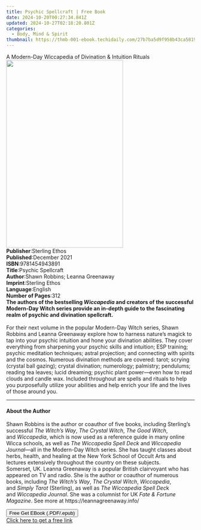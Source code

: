 ```yaml
---
title: Psychic Spellcraft | Free Book
date: 2024-10-20T00:27:34.841Z
updated: 2024-10-27T02:18:20.801Z
categories:
  - Body, Mind & Spirit
thumbnail: https://thmb-001-ebook.techidaily.com/27b7ba5d9f958b43ca581924a5447dca852c01eaedef97458bee35d645d26ca1.jpg
---
```

<main id="book-container">
  <div class="flex flex-col">
    <div class="book-brief flex-1 py-6 px-4 sm:p-6 md:py-10 md:px-8">
      <!-- brief-->
      <div class="book-brief-main">
        A Modern-Day Wiccapedia of Divination & Intuition Rituals
      </div>
    </div>
    <div
      class="book-meta-info flex-1 grid gap-4 col-start-1 col-end-3 row-start-1 sm:mb-6 sm:grid-cols-4 lg:gap-6 lg:col-start-2 lg:row-end-6 lg:row-span-6 lg:mb-0"
    >
      <div
        class="book-meta-info-left place-content-center mt-4 p-4 text-sm leading-6 col-start-2 col-span-2 dark:text-slate-400"
      >
        <img
          class="w-full h-500 object-cover rounded-lg sm:h-255 sm:col-span-2 lg:col-span-full"
          src="https://img-001-ebook.techidaily.com/b39b6164d6777a5c55803d17d00049be6459bfd46236fb53a7fbcab4414d0767.jpg"
          alt=""
          width="312"
          height="500"
        />
      </div>
      <div
        class="book-meta-info-right mt-2 col-start-1 row-start-2 col-span-3 self-center"
      >
        <!-- meta data  -->
        <div class="flex flex-col px-4 md:px-8">
          <div class="flex-1">
            <strong>Publisher</strong>:<span class="px-2">Sterling Ethos</span>
          </div>
          <div class="flex-1">
            <strong>Published</strong>:<span class="px-2">December 2021</span>
          </div>
          <div class="flex-1">
            <strong>ISBN</strong>:<span class="px-2">9781454943891</span>
          </div>
          <div class="flex-1">
            <strong>Title</strong>:<span class="px-2">Psychic Spellcraft</span>
          </div>
          <div class="flex-1">
            <strong>Author</strong>:<span class="px-2"
              >Shawn Robbins; Leanna Greenaway</span
            >
          </div>
          <div class="flex-1">
            <strong>Imprint</strong>:<span class="px-2">Sterling Ethos</span>
          </div>
          <div class="flex-1">
            <strong>Language</strong>:<span class="px-2">English</span>
          </div>
          <div class="flex-1">
            <strong>Number of Pages</strong>:<span class="px-2">312</span>
          </div>
        </div>
      </div>
    </div>
    <div class="book-description flex-1 py-6 px-4 sm:p-6 md:py-10 md:px-8">
      <div class="book-description-main">
        <div accordion-content="" id="description">
          <b
            >The authors of the bestselling&nbsp;<i>Wiccapedia</i>&nbsp;and
            creators of the successful Modern-Day Witch series provide an
            in-depth guide to the fascinating realm of psychic and divination
            spellcraft.</b
          ><br /><br />
          For their next volume in the popular Modern-Day Witch series, Shawn
          Robbins and Leanna Greenaway explore how to harness nature’s magick to
          tap into your psychic intuition and hone your divination abilities.
          They cover everything from sharpening your psychic skills and
          intuition; ESP training; psychic meditation techniques; astral
          projection; and connecting with spirits and the cosmos. Numerous
          divination methods are covered: tarot; scrying (crystal ball gazing);
          crystal divination; numerology; palmistry; pendulums; reading tea
          leaves; lucid dreaming; psychic plant power—even how to read clouds
          and candle wax. Included throughout are spells and rituals to help you
          purposefully utilize your abilities and help enrich your life and the
          lives of those around you.
        </div>
      </div>
    </div>
    <div class="book-excerpts flex-1 py-6 px-4 sm:p-6 md:py-10 md:px-8">
      <!-- excerpts-->
      <div class="book-excerpts-main">
        <hr />
        <h4 class="placeholder placeholder-heading">
          <span>About the Author</span>
        </h4>
        <p>
          Shawn Robbins is the author or coauthor of five books, including
          Sterling’s successful&nbsp;<i>The Witch’s Way</i>,&nbsp;<i
            >The Crystal Witch</i
          >,&nbsp;<i>The Good Witch</i>, and&nbsp;<i>Wiccapedia</i>, which is
          now used as a reference guide in many online Wicca schools, as well
          as&nbsp;<i>The Wiccapedia Spell Deck</i>&nbsp;and&nbsp;<i
            >Wiccapedia Journal</i
          >—all in the Modern-Day Witch series. She has taught classes about
          herbs, health, and healing at the New York School of Occult Arts and
          lectures extensively throughout the country on these subjects.<br />
          Somerset, UK. Leanna Greenaway is a popular British clairvoyant who
          has appeared on TV and radio. She is the author or coauthor of
          numerous books, including&nbsp;<i>The Witch’s Way</i>,&nbsp;<i
            >The Crystal Witch</i
          >,&nbsp;<i>Wiccapedia</i>, and&nbsp;<i>Simply Tarot</i
          >&nbsp;(Sterling), as well as&nbsp;<i>The Wiccapedia Spell Dec</i>k
          and&nbsp;<i>Wiccapedia Journal</i>. She was a columnist for UK&nbsp;<i
            >Fate &amp; Fortune Magazine</i
          >. See more at&nbsp;<span>https://leannagreenaway.info/</span><br />
        </p>
      </div>
    </div>
    <div
      class="book-about-author flex-1 py-6 px-4 sm:p-6 md:py-10 md:px-8"
    ></div>
    <div class="book-free-get flex-1 py-6 px-4 sm:p-6 md:py-10 md:px-8">
      <button
        id="btn-free-get"
        class="bg-blue-500 hover:bg-blue-700 text-white font-bold py-2 px-4 rounded"
      >
        Free Get EBook (.PDF/.epub)
      </button>
      <div id="countdown-display" class="px-2 text-lg mt-2"></div>
      <a
        id="free-link"
        class="hidden bg-blue-500 hover:bg-blue-700 text-white font-bold py-2 px-4 rounded"
        href="https://www.ebooks.com/en-us/book/210655622/psychic-spellcraft/shawn-robbins/"
        target="_blank"
        >Click here to get a free link</a
      >
    </div>
    <script>
      let countdownTime = 0;
      let countdownInterval = null;
      document
        .getElementById('btn-free-get')
        .addEventListener('click', startCountdown);
      function startCountdown() {
        countdownTime = new Date().getTime() + 60000 * 3;
        countdownInterval = setInterval(updateCountdown, 1000);
        document.getElementById('btn-free-get').disabled = true;
        document
          .getElementById('btn-free-get')
          .classList.add('bg-gray-500', 'cursor-not-allowed');
      }
      function updateCountdown() {
        let currentTime = new Date().getTime();
        let timeLeft = countdownTime - currentTime;
        let secondsLeft = Math.floor(timeLeft / 1000);
        document.getElementById('countdown-display').innerHTML =
          `Remaining time: ${secondsLeft} seconds.`;
        if (secondsLeft <= 0) {
          clearInterval(countdownInterval);
          document.getElementById('btn-free-get').classList.add('hidden');
          document.getElementById('free-link').classList.remove('hidden');
          document.getElementById('countdown-display').innerHTML = '';
        }
      }
    </script>
  </div>
</main>

<ins class="adsbygoogle"
      style="display:block"
      data-ad-client="ca-pub-7571918770474297"
      data-ad-slot="8358498916"
      data-ad-format="auto"
      data-full-width-responsive="true"></ins>
    
